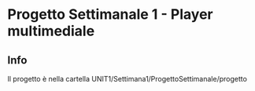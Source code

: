 # Progetto Settimanale 1 - Player multimediale

## Info

Il progetto è nella cartella UNIT1/Settimana1/ProgettoSettimanale/progetto
